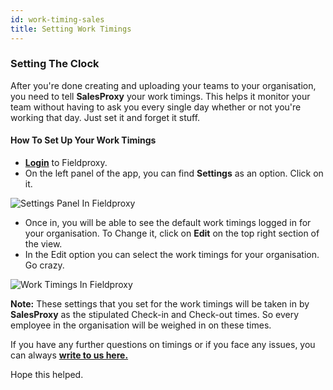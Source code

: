 ```yaml
---
id: work-timing-sales
title: Setting Work Timings
---
```


### Setting The Clock
After you're done creating and uploading your teams to your organisation, you need to tell **SalesProxy** your work timings. This helps it monitor your team without having to ask you every single day whether or not you're working that day. Just set it and forget it stuff.

#### How To Set Up Your Work Timings

- **[Login](https://manager.fieldproxy.com/login)** to Fieldproxy.
- On the left panel of the app, you can find **Settings** as an option. Click on it.

![Settings Panel In Fieldproxy](https://fpobstore.s3.sng01.cloud-object-storage.appdomain.cloud/1633066410005wt1.PNG)

- Once in, you will be able to see the default work timings logged in for your organisation. To Change it, click on **Edit** on the top right section of the view.
- In the Edit option you can select the work timings for your organisation. Go crazy.

![Work Timings In Fieldproxy](https://fpobstore.s3.sng01.cloud-object-storage.appdomain.cloud/1633066332829work_timings.PNG)

**Note:** These settings that you set for the work timings will be taken in by **SalesProxy** as the stipulated Check-in and Check-out times. So every employee in the organisation will be weighed in on these times.

If you have any further questions on timings or if you face any issues, you can always **[write to us here.](mailto:support@fieldproxy.com)**

Hope this helped.
